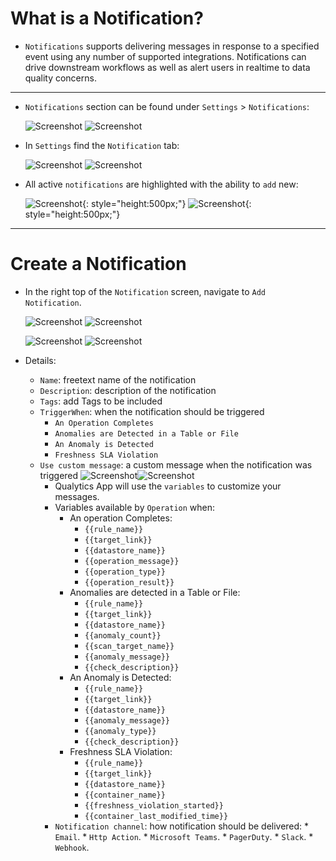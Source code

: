 # What is a Notification?

* `Notifications` supports delivering messages in response to a specified event using any number of supported integrations. Notifications can drive downstream workflows as well as alert users in realtime to data quality concerns.

---

* `Notifications` section can be found under `Settings` > `Notifications`:

  ![Screenshot](../assets/notifications/settings-tab-light.png#only-light)
  ![Screenshot](../assets/notifications/settings-tab-dark.png#only-dark)

* In `Settings` find the `Notification` tab:

  ![Screenshot](../assets/notifications/notification-tab-light.png#only-light)
  ![Screenshot](../assets/notifications/notification-tab-dark.png#only-dark)

* All active `notifications` are highlighted with the ability to `add` new:

  ![Screenshot](../assets/notifications/all-notifications-light.png#only-light){: style="height:500px;"}
  ![Screenshot](../assets/notifications/all-notifications-dark.png#only-dark){: style="height:500px;"}

---

# Create a Notification

* In the right top of the `Notification` screen, navigate to `Add Notification`.

  ![Screenshot](../assets/notifications/add-notification-light.png#only-light)
  ![Screenshot](../assets/notifications/add-notification-dark.png#only-dark)

  ![Screenshot](../assets/notifications/notification-screen-light.png#only-light)
  ![Screenshot](../assets/notifications/notification-screen-dark.png#only-dark)

* Details:
  * `Name`: freetext name of the notification
  * `Description`: description of the notification
  * `Tags`: add Tags to be included
  * `TriggerWhen`: when the notification should be triggered
    * `An Operation Completes`
    * `Anomalies are Detected in a Table or File`
    * `An Anomaly is Detected`
    * `Freshness SLA Violation`
  * `Use custom message`: a custom message when the notification was triggered
    ![Screenshot](../assets/notifications/notification-custom-messaging-light.png#only-light)![Screenshot](../assets/notifications/notification-custom-messaging-dark.png#only-dark)
      * Qualytics App will use the `variables` to customize your messages.
      * Variables available by `Operation` when:
        * An operation Completes:
            * `{{rule_name}}`
            * `{{target_link}}`
            * `{{datastore_name}}`
            * `{{operation_message}}`
            * `{{operation_type}}`
            * `{{operation_result}}`
        * Anomalies are detected in a Table or File:
            * `{{rule_name}}`
            * `{{target_link}}`
            * `{{datastore_name}}`
            * `{{anomaly_count}}`
            * `{{scan_target_name}}`
            * `{{anomaly_message}}`
            * `{{check_description}}`
        * An Anomaly is Detected:
            * `{{rule_name}}`
            * `{{target_link}}`
            * `{{datastore_name}}`
            * `{{anomaly_message}}`
            * `{{anomaly_type}}`
            * `{{check_description}}`
        * Freshness SLA Violation:
            * `{{rule_name}}`
            * `{{target_link}}`
            * `{{datastore_name}}`
            * `{{container_name}}`
            * `{{freshness_violation_started}}`
            * `{{container_last_modified_time}}`
    * `Notification channel`: how notification should be delivered:
          * `Email`.
          * `Http Action`.
          * `Microsoft Teams`.
          * `PagerDuty`.
          * `Slack`.
          * `Webhook`.